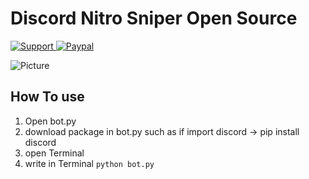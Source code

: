 # Discord Nitro Sniper Open Source <br>
<a href="https://discord.gg/K6tnscw"> <img src="https://img.shields.io/discord/715596368416210944.svg?colorB=Blue&logo=discord&label=Support&style=for-the-badge" alt="Support">
</a> [![Paypal][paypal-badge]][paypal-link]



[paypal-badge]: https://img.shields.io/badge/Paypal-Donate!-%2300457C.svg?logo=paypal&style=flat-square
[paypal-link]: https://paypal.me/BeamKunGzMARK

![Picture](https://snipboard.io/4v9WmJ.jpg)

## How To use

1. Open bot.py
2. download package in bot.py such as if import discord -> pip install discord 
3. open Terminal
4. write in Terminal `python bot.py`

